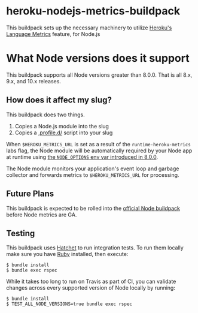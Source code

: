 # heroku-nodejs-metrics-buildpack

This buildpack sets up the necessary machinery to utilize
[Heroku's Language Metrics](https://devcenter.heroku.com/articles/language-runtime-metrics) feature,
for Node.js

# What Node versions does it support

This buildpack supports all Node versions greater than 8.0.0. That is all 8.x, 9.x, and 10.x releases.

## How does it affect my slug?

This buildpack does two things.

1. Copies a Node.js module into the slug
2. Copies a [.profile.d/](https://devcenter.heroku.com/articles/dynos#the-profile-file) script into your slug

When `$HEROKU_METRICS_URL` is set as a result of the
`runtime-heroku-metrics` labs flag, the Node module will be automatically required by your
Node app at runtime using [the `NODE_OPTIONS` env var introduced in 8.0.0](https://medium.com/the-node-js-collection/node-options-has-landed-in-8-x-5fba57af703d).

The Node module monitors your application's event loop and garbage collector and forwards
metrics to `$HEROKU_METRICS_URL` for processing.

## Future Plans

This buildpack is expected to be rolled into the [official Node buildpack](https://github.com/heroku/heroku-buildpack-nodejs) before Node metrics are GA.

## Testing

This buildpack uses [Hatchet](https://github.com/heroku/hatchet) to run integration tests. To run them locally
make sure you have [Ruby](https://www.ruby-lang.org/) installed, then execute:

```
$ bundle install
$ bundle exec rspec
```

While it takes too long to run on Travis as part of CI, you can validate changes across every supported version of Node locally by running:

```
$ bundle install
$ TEST_ALL_NODE_VERSIONS=true bundle exec rspec
```
